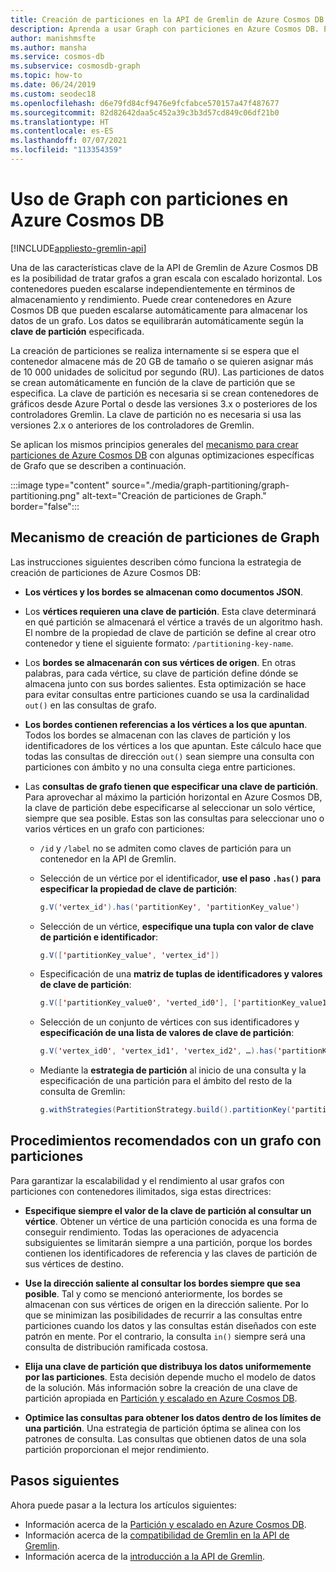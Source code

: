 ```yaml
---
title: Creación de particiones en la API de Gremlin de Azure Cosmos DB
description: Aprenda a usar Graph con particiones en Azure Cosmos DB. En este artículo también se describen los requisitos y procedimientos recomendados para un grafo con particiones.
author: manishmsfte
ms.author: mansha
ms.service: cosmos-db
ms.subservice: cosmosdb-graph
ms.topic: how-to
ms.date: 06/24/2019
ms.custom: seodec18
ms.openlocfilehash: d6e79fd84cf9476e9fcfabce570157a47f487677
ms.sourcegitcommit: 82d82642daa5c452a39c3b3d57cd849c06df21b0
ms.translationtype: HT
ms.contentlocale: es-ES
ms.lasthandoff: 07/07/2021
ms.locfileid: "113354359"
---
```

# <a name="using-a-partitioned-graph-in-azure-cosmos-db"></a>Uso de Graph con particiones en Azure Cosmos DB
[!INCLUDE[appliesto-gremlin-api](includes/appliesto-gremlin-api.md)]

Una de las características clave de la API de Gremlin de Azure Cosmos DB es la posibilidad de tratar grafos a gran escala con escalado horizontal. Los contenedores pueden escalarse independientemente en términos de almacenamiento y rendimiento. Puede crear contenedores en Azure Cosmos DB que pueden escalarse automáticamente para almacenar los datos de un grafo. Los datos se equilibrarán automáticamente según la **clave de partición** especificada.

La creación de particiones se realiza internamente si se espera que el contenedor almacene más de 20 GB de tamaño o se quieren asignar más de 10 000 unidades de solicitud por segundo (RU). Las particiones de datos se crean automáticamente en función de la clave de partición que se especifica. La clave de partición es necesaria si se crean contenedores de gráficos desde Azure Portal o desde las versiones 3.x o posteriores de los controladores Gremlin. La clave de partición no es necesaria si usa las versiones 2.x o anteriores de los controladores de Gremlin.

Se aplican los mismos principios generales del [mecanismo para crear particiones de Azure Cosmos DB](partitioning-overview.md) con algunas optimizaciones específicas de Grafo que se describen a continuación.

:::image type="content" source="./media/graph-partitioning/graph-partitioning.png" alt-text="Creación de particiones de Graph." border="false":::

## <a name="graph-partitioning-mechanism"></a>Mecanismo de creación de particiones de Graph

Las instrucciones siguientes describen cómo funciona la estrategia de creación de particiones de Azure Cosmos DB:

- **Los vértices y los bordes se almacenan como documentos JSON**.

- Los **vértices requieren una clave de partición**. Esta clave determinará en qué partición se almacenará el vértice a través de un algoritmo hash. El nombre de la propiedad de clave de partición se define al crear otro contenedor y tiene el siguiente formato: `/partitioning-key-name`.

- Los **bordes se almacenarán con sus vértices de origen**. En otras palabras, para cada vértice, su clave de partición define dónde se almacena junto con sus bordes salientes. Esta optimización se hace para evitar consultas entre particiones cuando se usa la cardinalidad `out()` en las consultas de grafo.

- **Los bordes contienen referencias a los vértices a los que apuntan**. Todos los bordes se almacenan con las claves de partición y los identificadores de los vértices a los que apuntan. Este cálculo hace que todas las consultas de dirección `out()` sean siempre una consulta con particiones con ámbito y no una consulta ciega entre particiones.

- Las **consultas de grafo tienen que especificar una clave de partición**. Para aprovechar al máximo la partición horizontal en Azure Cosmos DB, la clave de partición debe especificarse al seleccionar un solo vértice, siempre que sea posible. Estas son las consultas para seleccionar uno o varios vértices en un grafo con particiones:

    - `/id` y `/label` no se admiten como claves de partición para un contenedor en la API de Gremlin.


    - Selección de un vértice por el identificador, **use el paso `.has()` para especificar la propiedad de clave de partición**:

        ```java
        g.V('vertex_id').has('partitionKey', 'partitionKey_value')
        ```

    - Selección de un vértice, **especifique una tupla con valor de clave de partición e identificador**:

        ```java
        g.V(['partitionKey_value', 'vertex_id'])
        ```

    - Especificación de una **matriz de tuplas de identificadores y valores de clave de partición**:

        ```java
        g.V(['partitionKey_value0', 'verted_id0'], ['partitionKey_value1', 'vertex_id1'], ...)
        ```

    - Selección de un conjunto de vértices con sus identificadores y **especificación de una lista de valores de clave de partición**:

        ```java
        g.V('vertex_id0', 'vertex_id1', 'vertex_id2', …).has('partitionKey', within('partitionKey_value0', 'partitionKey_value01', 'partitionKey_value02', …)
        ```

    - Mediante la **estrategia de partición** al inicio de una consulta y la especificación de una partición para el ámbito del resto de la consulta de Gremlin:

        ```java
        g.withStrategies(PartitionStrategy.build().partitionKey('partitionKey').readPartitions('partitionKey_value').create()).V()
        ```

## <a name="best-practices-when-using-a-partitioned-graph"></a>Procedimientos recomendados con un grafo con particiones

Para garantizar la escalabilidad y el rendimiento al usar grafos con particiones con contenedores ilimitados, siga estas directrices:

- **Especifique siempre el valor de la clave de partición al consultar un vértice**. Obtener un vértice de una partición conocida es una forma de conseguir rendimiento. Todas las operaciones de adyacencia subsiguientes se limitarán siempre a una partición, porque los bordes contienen los identificadores de referencia y las claves de partición de sus vértices de destino.

- **Use la dirección saliente al consultar los bordes siempre que sea posible**. Tal y como se mencionó anteriormente, los bordes se almacenan con sus vértices de origen en la dirección saliente. Por lo que se minimizan las posibilidades de recurrir a las consultas entre particiones cuando los datos y las consultas están diseñados con este patrón en mente. Por el contrario, la consulta `in()` siempre será una consulta de distribución ramificada costosa.

- **Elija una clave de partición que distribuya los datos uniformemente por las particiones**. Esta decisión depende mucho el modelo de datos de la solución. Más información sobre la creación de una clave de partición apropiada en [Partición y escalado en Azure Cosmos DB](partitioning-overview.md).

- **Optimice las consultas para obtener los datos dentro de los límites de una partición**. Una estrategia de partición óptima se alinea con los patrones de consulta. Las consultas que obtienen datos de una sola partición proporcionan el mejor rendimiento.

## <a name="next-steps"></a>Pasos siguientes

Ahora puede pasar a la lectura los artículos siguientes:

* Información acerca de la [Partición y escalado en Azure Cosmos DB](partitioning-overview.md).
* Información acerca de la [compatibilidad de Gremlin en la API de Gremlin](gremlin-support.md).
* Información acerca de la [introducción a la API de Gremlin](graph-introduction.md).
